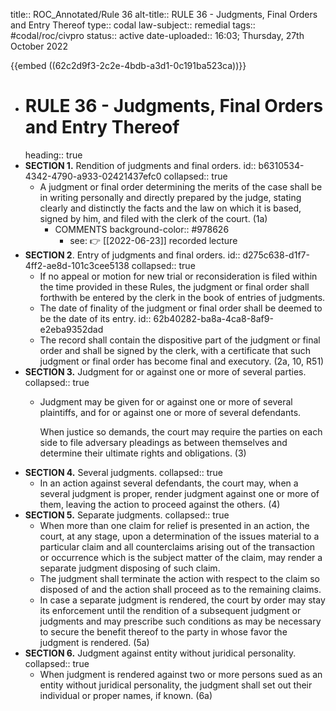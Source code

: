 title:: ROC_Annotated/Rule 36
alt-title:: RULE 36 - Judgments, Final Orders and Entry Thereof
type:: codal
law-subject:: remedial
tags:: #codal/roc/civpro
status:: active
date-uploaded:: 16:03; Thursday, 27th October 2022

{{embed ((62c2d9f3-2c2e-4bdb-a3d1-0c191ba523ca))}}
- # RULE 36 - Judgments, Final Orders and Entry Thereof
  heading:: true
- **SECTION 1.** Rendition of judgments and final orders.
  id:: b6310534-4342-4790-a933-02421437efc0
  collapsed:: true
	- A judgment or final order determining the merits of the case shall be in writing personally and directly prepared by the judge, stating clearly and distinctly the facts and the law on which it is based, signed by him, and filed with the clerk of the court. (1a)
		- COMMENTS
		  background-color:: #978626
			- see: 👉  [[2022-06-23]] recorded lecture
- **SECTION 2**. Entry of judgments and final orders.
  id:: d275c638-d1f7-4ff2-ae8d-101c3cee5138
  collapsed:: true
	- If no appeal or motion for new trial or reconsideration is filed within the time provided in these Rules, the judgment or final order shall forthwith be entered by the clerk in the book of entries of judgments.
	- The date of finality of the judgment or final order shall be deemed to be the date of its entry.
	  id:: 62b40282-ba8a-4ca8-8af9-e2eba9352dad
	- The record shall contain the dispositive part of the judgment or final order and shall be signed by the clerk, with a certificate that such judgment or final order has become final and executory. (2a, 10, R51)
- **SECTION 3.** Judgment for or against one or more of several parties.
  collapsed:: true
	- Judgment may be given for or against one or more of several plaintiffs, and for or against one or more of several defendants.

	  When justice so demands, the court may require the parties on each side to file adversary pleadings as between themselves and determine their ultimate rights and obligations. (3)
- **SECTION 4.** Several judgments.
  collapsed:: true
	- In an action against several defendants, the court may, when a several judgment is proper, render judgment against one or more of them, leaving the action to proceed against the others. (4)
- **SECTION 5.** Separate judgments.
  collapsed:: true
	- When more than one claim for relief is presented in an action, the court, at any stage, upon a determination of the issues material to a particular claim and all counterclaims arising out of the transaction or occurrence which is the subject matter of the claim, may render a separate judgment disposing of such claim.
	- The judgment shall terminate the action with respect to the claim so disposed of and the action shall proceed as to the remaining claims.
	- In case a separate judgment is rendered, the court by order may stay its enforcement until the rendition of a subsequent judgment or judgments and may prescribe such conditions as may be necessary to secure the benefit thereof to the party in whose favor the judgment is rendered. (5a)
- **SECTION 6.** Judgment against entity without juridical personality.
  collapsed:: true
	- When judgment is rendered against two or more persons sued as an entity without juridical personality, the judgment shall set out their individual or proper names, if known. (6a)
